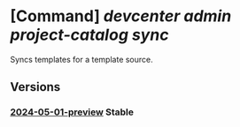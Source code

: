# [Command] _devcenter admin project-catalog sync_

Syncs templates for a template source.

## Versions

### [2024-05-01-preview](/Resources/mgmt-plane/L3N1YnNjcmlwdGlvbnMve30vcmVzb3VyY2Vncm91cHMve30vcHJvdmlkZXJzL21pY3Jvc29mdC5kZXZjZW50ZXIvcHJvamVjdHMve30vY2F0YWxvZ3Mve30vc3luYw==/2024-05-01-preview.xml) **Stable**

<!-- mgmt-plane /subscriptions/{}/resourcegroups/{}/providers/microsoft.devcenter/projects/{}/catalogs/{}/sync 2024-05-01-preview -->

